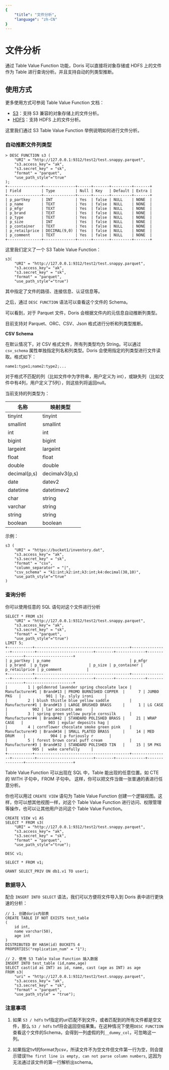 ```yaml
---
{
    "title": "文件分析",
    "language": "zh-CN"
}
---
```


<!-- 
Licensed to the Apache Software Foundation (ASF) under one
or more contributor license agreements.  See the NOTICE file
distributed with this work for additional information
regarding copyright ownership.  The ASF licenses this file
to you under the Apache License, Version 2.0 (the
"License"); you may not use this file except in compliance
with the License.  You may obtain a copy of the License at

  http://www.apache.org/licenses/LICENSE-2.0

Unless required by applicable law or agreed to in writing,
software distributed under the License is distributed on an
"AS IS" BASIS, WITHOUT WARRANTIES OR CONDITIONS OF ANY
KIND, either express or implied.  See the License for the
specific language governing permissions and limitations
under the License.
-->


# 文件分析

通过 Table Value Function 功能，Doris 可以直接将对象存储或 HDFS 上的文件作为 Table 进行查询分析。并且支持自动的列类型推断。

## 使用方式

更多使用方式可参阅 Table Value Function 文档：

* [S3](../sql-manual/sql-functions/table-functions/s3.md)：支持 S3 兼容的对象存储上的文件分析。
* [HDFS](../sql-manual/sql-functions/table-functions/hdfs.md)：支持 HDFS 上的文件分析。

这里我们通过 S3 Table Value Function 举例说明如何进行文件分析。

### 自动推断文件列类型

```
> DESC FUNCTION s3 (
    "URI" = "http://127.0.0.1:9312/test2/test.snappy.parquet",
    "s3.access_key"= "ak",
    "s3.secret_key" = "sk",
    "format" = "parquet",
    "use_path_style"="true"
);
+---------------+--------------+------+-------+---------+-------+
| Field         | Type         | Null | Key   | Default | Extra |
+---------------+--------------+------+-------+---------+-------+
| p_partkey     | INT          | Yes  | false | NULL    | NONE  |
| p_name        | TEXT         | Yes  | false | NULL    | NONE  |
| p_mfgr        | TEXT         | Yes  | false | NULL    | NONE  |
| p_brand       | TEXT         | Yes  | false | NULL    | NONE  |
| p_type        | TEXT         | Yes  | false | NULL    | NONE  |
| p_size        | INT          | Yes  | false | NULL    | NONE  |
| p_container   | TEXT         | Yes  | false | NULL    | NONE  |
| p_retailprice | DECIMAL(9,0) | Yes  | false | NULL    | NONE  |
| p_comment     | TEXT         | Yes  | false | NULL    | NONE  |
+---------------+--------------+------+-------+---------+-------+
```
	
这里我们定义了一个 S3 Table Value Function：
	
```
s3(
    "URI" = "http://127.0.0.1:9312/test2/test.snappy.parquet",
    "s3.access_key"= "ak",
    "s3.secret_key" = "sk",
    "format" = "parquet",
    "use_path_style"="true")
```

其中指定了文件的路径、连接信息、认证信息等。

之后，通过 `DESC FUNCTION` 语法可以查看这个文件的 Schema。

可以看到，对于 Parquet 文件，Doris 会根据文件内的元信息自动推断列类型。

目前支持对 Parquet、ORC、CSV、Json 格式进行分析和列类型推断。

**CSV Schema**

在默认情况下，对 CSV 格式文件，所有列类型均为 String。可以通过 `csv_schema` 属性单独指定列名和列类型。Doris 会使用指定的列类型进行文件读取。格式如下：

`name1:type1;name2:type2;...`

对于格式不匹配的列（比如文件中为字符串，用户定义为 int），或缺失列（比如文件中有4列，用户定义了5列），则这些列将返回null。

当前支持的列类型为：

| 名称 | 映射类型 |
| --- | --- |
|tinyint |tinyint |
|smallint |smallint |
|int |int |
| bigint | bigint |
| largeint | largeint |
| float| float |
| double| double|
| decimal(p,s) | decimalv3(p,s) |
| date | datev2 |
| datetime | datetimev2 |
| char |string |
|varchar |string |
|string|string |
|boolean| boolean |

示例：

```
s3 (
    "URI" = "https://bucket1/inventory.dat",
    "s3.access_key"= "ak",
    "s3.secret_key" = "sk",
    "format" = "csv",
    "column_separator" = "|",
    "csv_schema" = "k1:int;k2:int;k3:int;k4:decimal(38,10)",
    "use_path_style"="true"
)
```

### 查询分析

你可以使用任意的 SQL 语句对这个文件进行分析

```
SELECT * FROM s3(
    "URI" = "http://127.0.0.1:9312/test2/test.snappy.parquet",
    "s3.access_key"= "ak",
    "s3.secret_key" = "sk",
    "format" = "parquet",
    "use_path_style"="true")
LIMIT 5;
+-----------+------------------------------------------+----------------+----------+-------------------------+--------+-------------+---------------+---------------------+
| p_partkey | p_name                                   | p_mfgr         | p_brand  | p_type                  | p_size | p_container | p_retailprice | p_comment           |
+-----------+------------------------------------------+----------------+----------+-------------------------+--------+-------------+---------------+---------------------+
|         1 | goldenrod lavender spring chocolate lace | Manufacturer#1 | Brand#13 | PROMO BURNISHED COPPER  |      7 | JUMBO PKG   |           901 | ly. slyly ironi     |
|         2 | blush thistle blue yellow saddle         | Manufacturer#1 | Brand#13 | LARGE BRUSHED BRASS     |      1 | LG CASE     |           902 | lar accounts amo    |
|         3 | spring green yellow purple cornsilk      | Manufacturer#4 | Brand#42 | STANDARD POLISHED BRASS |     21 | WRAP CASE   |           903 | egular deposits hag |
|         4 | cornflower chocolate smoke green pink    | Manufacturer#3 | Brand#34 | SMALL PLATED BRASS      |     14 | MED DRUM    |           904 | p furiously r       |
|         5 | forest brown coral puff cream            | Manufacturer#3 | Brand#32 | STANDARD POLISHED TIN   |     15 | SM PKG      |           905 |  wake carefully     |
+-----------+------------------------------------------+----------------+----------+-------------------------+--------+-------------+---------------+---------------------+
```

Table Value Function 可以出现在 SQL 中，Table 能出现的任意位置。如 CTE 的 WITH 子句中，FROM 子句中。
这样，你可以把文件当做一张普通的表进行任意分析。

你也可以用过 `CREATE VIEW` 语句为 Table Value Function 创建一个逻辑视图。这样，你可以想其他视图一样，对这个 Table Value Function 进行访问、权限管理等操作，也可以让其他用户访问这个 Table Value Function。

```
CREATE VIEW v1 AS 
SELECT * FROM s3(
    "URI" = "http://127.0.0.1:9312/test2/test.snappy.parquet",
    "s3.access_key"= "ak",
    "s3.secret_key" = "sk",
    "format" = "parquet",
    "use_path_style"="true");

DESC v1;

SELECT * FROM v1;

GRANT SELECT_PRIV ON db1.v1 TO user1;
```

### 数据导入

配合 `INSERT INTO SELECT` 语法，我们可以方便将文件导入到 Doris 表中进行更快速的分析：

```
// 1. 创建doris内部表
CREATE TABLE IF NOT EXISTS test_table
(
    id int,
    name varchar(50),
    age int
)
DISTRIBUTED BY HASH(id) BUCKETS 4
PROPERTIES("replication_num" = "1");

// 2. 使用 S3 Table Value Function 插入数据
INSERT INTO test_table (id,name,age)
SELECT cast(id as INT) as id, name, cast (age as INT) as age
FROM s3(
    "uri" = "http://127.0.0.1:9312/test2/test.snappy.parquet",
    "s3.access_key"= "ak",
    "s3.secret_key" = "sk",
    "format" = "parquet",
    "use_path_style" = "true");
```    

### 注意事项

1. 如果 `S3 / hdfs` tvf指定的uri匹配不到文件，或者匹配到的所有文件都是空文件，那么 `S3 / hdfs` tvf将会返回空结果集。在这种情况下使用`DESC FUNCTION`查看这个文件的Schema，会得到一列虚假的列`__dummy_col`，可忽略这一列。

2. 如果指定tvf的format为csv，所读文件不为空文件但文件第一行为空，则会提示错误`The first line is empty, can not parse column numbers`, 这因为无法通过该文件的第一行解析出schema。

